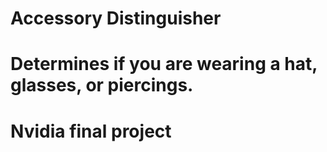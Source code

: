 # Accessory Distinguisher
# Determines if you are wearing a hat, glasses, or piercings.
# Nvidia final project
